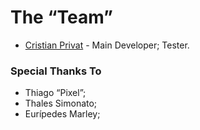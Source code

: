 # The “Team”

* [Cristian Privat](//github.com/csprivat) - Main Developer; Tester.


### Special Thanks To

* Thiago “Pixel”;
* Thales Simonato;
* Eurípedes Marley;





